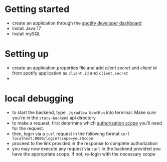 # Getting started

- create an application through the [spotify developer dashboard](developer.spotify.com)
- Install Java 17
- Install mySQL

# Setting up
- create an application.properties file and add *client secret* and *client id* from spotify application as `client.id` and `client.secret`
- 

# local debugging
- to start the backend, type `./gradlew bootRun` into terminal. Make sure you're in the `stats-backend` api directory
- to make a request, first determine which [authorization scope](https://developer.spotify.com/documentation/web-api/concepts/scopes) you'll need for the request. 
- then, login via a `curl` request in the following format `curl localhost:8080/login?scope=yourScope`
- proceed to the link provided in the response to complete authorization
- you may now execute any request via `curl` in the backend provided you have the appropriate scope. If not, re-login with the necessary scope
